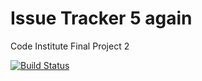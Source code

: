 # Issue Tracker 5 again 

Code Institute Final Project 2

[![Build Status](https://travis-ci.org/darrenmessenger/issuetracker.svg?branch=main)](https://travis-ci.org/darrenmessenger/issuetracker)
